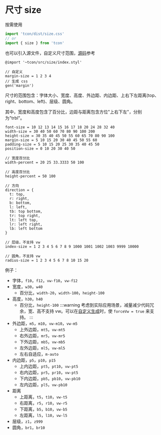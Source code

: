 # 尺寸 size

按需使用

```js
import 'tcon/dist/size.css'
// or
import { size } from 'tcon'
```

也可以引入源文件，自定义尺寸范围，[源码](https://github.com/visualization-page/tcon/blob/77388775b6cb62e8ac8c39db1fc0c1e5bc62d490/src/size/index.styl#L40)参考

```stylus
@import '~tcon/src/size/index.styl'

// 自定义
margin-size = 1 2 3 4
// 生成 css
gen('margin') 
```

尺寸的范围包含：字体大小、宽度、高度、外边距、内边距、上右下左距离(top、right、bottom、left)、层级、圆角。

其中，宽度和高度包含了百分比，边距与距离包含方位"上右下左"，分别为"trbl"。 

```stylus
font-size = 10 12 13 14 15 16 17 18 20 24 28 32 40
width-size = 30 40 50 60 70 80 90 100 200
height-size = 30 35 40 45 50 55 60 65 70 80 90 100
margin-size = 5 10 15 20 30 40 45 50 55 60
padding-size = 5 10 15 20 25 30 35 40 45 50
position-size = 0 10 20 30 40 50

// 宽度百分比
width-percent = 20 25 33.3333 50 100

// 高度百分比
height-percent = 50 100

// 方向
direction = {
  t: top,
  r: right, 
  b: bottom,
  l: left,
  tb: top bottom,
  tr: top right,
  lt: left top,
  lr: left right,
  lb: left bottom  
}

// 层级，不支持 vw
index-size = 1 2 3 4 5 6 7 8 9 1000 1001 1002 1003 9999 10000

// 圆角，不支持 vw
radius-size = 1 2 3 4 5 6 7 8 10 15 20 
```

例子：

- 字体，`f10`，`f12`，`vw-f10`，`vw-f12`
- 宽度，`w30`，`w40`
  - 百分比，`width-20`，`width-100`，`height-100`
- 高度，`h30`，`h40`
  - 百分比，`height-100`
  :::warning
  考虑到实际应用场景，减量减少代码冗余，宽、高不支持 vw。可以在[自定义生成](https://github.com/visualization-page/tcon/blob/77388775b6cb62e8ac8c39db1fc0c1e5bc62d490/src/size/index.styl#L25)时，使 `forceVw = true` 来支持。
  :::
- 外边距，`m5`，`m10`，`vw-m10`，`vw-m5`
  - 上外边距，`mt5`，`vw-mt5`
  - 右外边距，`mr5`，`vw-mr5`
  - 下外边距，`mb5`，`vw-mb5`
  - 左外边距，`ml5`，`vw-ml5`
  - 左右自适应，`m-auto` 
- 内边距，`p5`，`p10`，`p15`
  - 上内边距，`pt5`，`pt10`，`vw-pt5`
  - 右内边距，`pr5`，`pr10`，`vw-pt5`
  - 下内边距，`pb5`，`pb10`，`vw-pb10`
  - 左内边距，`pl5`，`vw-pb10`
- 距离
  - 上距离，`t5`，`t10`，`vw-t5`
  - 右距离，`r5`，`r10`，`vw-r5`
  - 下距离，`b5`，`b10`，`vw-b5`
  - 左距离，`l5`，`l10`，`vw-l5`
- 层级，`z1`，`z999`
- 圆角，`br1`，`br10`

